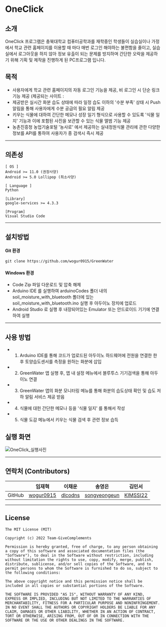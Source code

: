 # OneClick


## 소개

OneClick 프로그램은 충북대학교 컴퓨터공학과를 재학중인 학생들이 실습실이나 가정에서 학교 관련 홈페이지를 이용할 때 마다 매번 로그인 해야하는 불편함을 줄이고, 실습실에서 로그아웃을 하지 않아 정보 유출이 되는 문제를 방지하며 간단한 오락을 제공하기 위해 기획 및 제작을 진행하게 된 PC프로그램 입니다.



## 목적
- 사용자에게 학교 관련 홈페이지의 자동 로그인 기능을 제공, 비 로그인 시 단순 링크 기능 제공 (제공되는 사이트 : 
- 제공받은 실시간 화분 습도 상태에 따라 일정 습도 이하의 '수분 부족' 상태 시 Push 알림을 통해 사용자에게 수분 공급의 필요 알림 제공
- 키우는 식물에 대하여 간단한 메모나 성장 일기 형식으로 사용할 수 있도록 '식물 일지' 기능과 이에 포함된 사진을 보관할 수 있는 식물 앨범 기능 제공
- 농촌진흥청 농업기술포털 '농사로' 에서 제공하는 실내정원식물 관리에 관한 다양한 정보를 API를 통하여 사용자가 종 검색시 즉시 제공


-----

## 의존성
```
[ OS ]
Android >= 11.0 (권장사양)
Android >= 5.0 Lollipop (최소사양)

[ Language ]
Python

[Library]
google-services >= 4.3.3

[Program]
Visual Studio Code

```
-----

## 설치방법

#### Git 환경
```
git clone https://github.com/wogur0915/GreenWater
```


#### Windows 환경
- Code Zip 파일 다운로드 및 압축 해제
- Arduino IDE 를 실행하여 arduinoCodes 폴더 내의 soil_moisture_with_bluetooth 폴더에 있는 soil_moisture_with_bluetooth.ino 실행 후 아두이노 장치에 업로드
- Android Studio 로 실행 후 내장되어있는 Emulator 또는 안드로이드 기기에 연결하여 실행

-----

## 사용 방법

- 1. Arduino IDE를 통해 코드가 업로드된 아두이노 하드웨어에 전원을 연결한 한 후 토양습도센서를 측정을 원하는 화분에 삽입
- 2. GreenWater 앱 실행 후, 앱 내 설정 메뉴에서 블루투스 기기검색을 통해 아두이노 연결
- 3. GreenWater 앱의 화분 모니터링 메뉴를 통해 화분의 습도상태 확인 및 습도 저하 알림 서비스 제공 받음
- 4. 식물에 대헌 간단한 메모나 등을 '식물 일지' 를 통해서 작성
- 5. 식물 도감 메뉴에서 키우는 식물 검색 후 관련 정보 습득


## 실행 화면

![OneClick_실행사진](https://user-images.githubusercontent.com/34836246/220022971-9df591f3-2064-4231-a6eb-4e7669ff5dd2.png)


-----

## 연락처 (Contributors)

| |임재혁|이채운|송영은|김민서|
|------|----|----|----|----|
|GitHub| [wogur0915](https://github.com/wogur0915)              |      [dlcodns](https://github.com/dlcodns)         |      [songyeongeun](https://github.com/songyeongeun)         |      [KIMSSI22](https://github.com/KIMSSI22)         |

-----

## License

```
The MIT License (MIT)

Copyright (c) 2022 Team-GiveComplements

Permission is hereby granted, free of charge, to any person obtaining a copy of this software and associated documentation files (the "Software"), to deal in the Software without restriction, including without limitation the rights to use, copy, modify, merge, publish, distribute, sublicense, and/or sell copies of the Software, and to permit persons to whom the Software is furnished to do so, subject to the following conditions:

The above copyright notice and this permission notice shall be included in all copies or substantial portions of the Software.

THE SOFTWARE IS PROVIDED "AS IS", WITHOUT WARRANTY OF ANY KIND, EXPRESS OR IMPLIED, INCLUDING BUT NOT LIMITED TO THE WARRANTIES OF MERCHANTABILITY, FITNESS FOR A PARTICULAR PURPOSE AND NONINFRINGEMENT. IN NO EVENT SHALL THE AUTHORS OR COPYRIGHT HOLDERS BE LIABLE FOR ANY CLAIM, DAMAGES OR OTHER LIABILITY, WHETHER IN AN ACTION OF CONTRACT, TORT OR OTHERWISE, ARISING FROM, OUT OF OR IN CONNECTION WITH THE SOFTWARE OR THE USE OR OTHER DEALINGS IN THE SOFTWARE.
```
